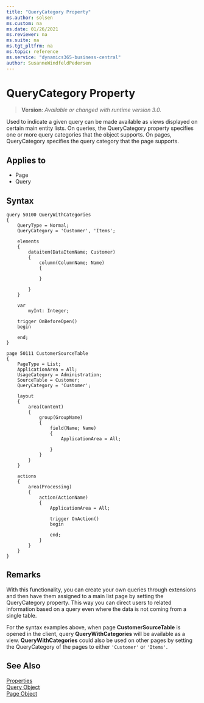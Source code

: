 ```yaml
---
title: "QueryCategory Property"
ms.author: solsen
ms.custom: na
ms.date: 01/26/2021
ms.reviewer: na
ms.suite: na
ms.tgt_pltfrm: na
ms.topic: reference
ms.service: "dynamics365-business-central"
author: SusanneWindfeldPedersen
---
```

[//]: # (START>DO_NOT_EDIT)
[//]: # (IMPORTANT:Do not edit any of the content between here and the END>DO_NOT_EDIT.)
[//]: # (Any modifications should be made in the .xml files in the ModernDev repo.)
# QueryCategory Property
> **Version**: _Available or changed with runtime version 3.0._

Used to indicate a given query can be made available as views displayed on certain main entity lists. On queries, the QueryCategory property specifies one or more query categories that the object supports. On pages, QueryCategory specifies the query category that the page supports.

## Applies to
-   Page
-   Query

[//]: # (IMPORTANT: END>DO_NOT_EDIT)

## Syntax

```al
query 50100 QueryWithCategories
{
    QueryType = Normal;
    QueryCategory = 'Customer', 'Items';

    elements
    {
        dataitem(DataItemName; Customer)
        {
            column(ColumnName; Name)
            {

            }

        }
    }

    var
        myInt: Integer;

    trigger OnBeforeOpen()
    begin

    end;
}
```

```al
page 50111 CustomerSourceTable
{
    PageType = List;
    ApplicationArea = All;
    UsageCategory = Administration;
    SourceTable = Customer;
    QueryCategory = 'Customer';

    layout
    {
        area(Content)
        {
            group(GroupName)
            {
                field(Name; Name)
                {
                    ApplicationArea = All;

                }
            }
        }
    }

    actions
    {
        area(Processing)
        {
            action(ActionName)
            {
                ApplicationArea = All;

                trigger OnAction()
                begin

                end;
            }
        }
    }
}
```

## Remarks

With this functionality, you can create your own queries through extensions and then have them assigned to a main list page by setting the QueryCategory property. This way you can direct users to related information based on a query even where the data is not coming from a single table.

For the syntax examples above, when page **CustomerSourceTable** is opened in the client, query **QueryWithCategories** will be available as a view. **QueryWithCategories** could also be used on other pages by setting the QueryCategory of the pages to either `'Customer'` or `'Items'`.

## See Also

[Properties](devenv-properties.md)   
[Query Object](../devenv-query-object.md)  
[Page Object](../devenv-page-object.md)